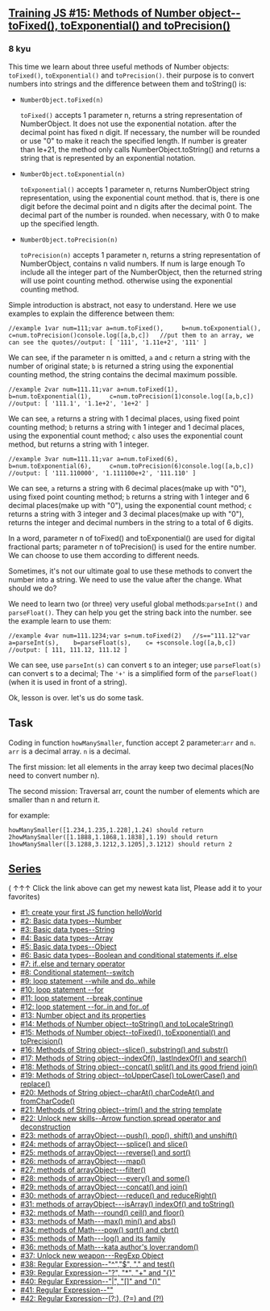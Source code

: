 <h2><a href=https://www.codewars.com/kata/57256064856584bc47000611/train/javascript target="_blank">Training JS #15: Methods of Number object--toFixed(), toExponential() and toPrecision()</a></h2><h3>8 kyu</h3><p>This time we learn about three useful methods of Number objects: <code>toFixed()</code>, <code>toExponential()</code> and <code>toPrecision()</code>. their purpose is to convert numbers into strings and the difference between them and toString() is:</p><ul><li><p><code>NumberObject.toFixed(n)</code></p><p><code>toFixed()</code> accepts 1 parameter n, returns a string representation of NumberObject. It does not use the exponential notation. after the decimal point has fixed n digit. If necessary, the number will be rounded or use "0" to make it reach the specified length. If number is greater than le+21, the method only calls NumberObject.toString() and returns a string that is represented by an exponential notation.</p></li><li><p><code>NumberObject.toExponential(n)</code> </p><p><code>toExponential()</code> accepts 1 parameter n, returns NumberObject string representation, using the exponential count method. that is, there is one digit before the decimal point and n digits after the decimal point. The decimal part of the number is rounded. when necessary, with 0 to make up the specified length.</p></li><li><p><code>NumberObject.toPrecision(n)</code></p><p><code>toPrecision(n)</code> accepts 1 parameter n, returns a string representation of NumberObject, contains n valid numbers. If num is large enough To include all the integer part of the NumberObject, then the returned string will use point counting method. otherwise using the exponential counting method.</p></li></ul><p>Simple introduction is abstract, not easy to understand. Here we use examples to explain the difference between them:</p><pre><code class="language-javascript"><span class="cm-comment">//example 1</span><span class="cm-keyword">var</span> <span class="cm-def">num</span><span class="cm-operator">=</span><span class="cm-number">111</span>;<span class="cm-keyword">var</span> <span class="cm-def">a</span><span class="cm-operator">=</span><span class="cm-variable">num</span>.<span class="cm-property">toFixed</span>(),     <span class="cm-def">b</span><span class="cm-operator">=</span><span class="cm-variable">num</span>.<span class="cm-property">toExponential</span>(),     <span class="cm-def">c</span><span class="cm-operator">=</span><span class="cm-variable">num</span>.<span class="cm-property">toPrecision</span>()<span class="cm-variable">console</span>.<span class="cm-property">log</span>([<span class="cm-variable">a</span>,<span class="cm-variable">b</span>,<span class="cm-variable">c</span>])   <span class="cm-comment">//put them to an array, we can see the quotes</span><span class="cm-comment">//output: [ '111', '1.11e+2', '111' ]</span></code></pre><p>We can see, if the parameter n is omitted, <code>a</code> and <code>c</code> return a string with the number of original state; <code>b</code> is returned a string using the exponential counting method, the string contains the decimal maximum possible.</p><pre><code class="language-javascript"><span class="cm-comment">//example 2</span><span class="cm-keyword">var</span> <span class="cm-def">num</span><span class="cm-operator">=</span><span class="cm-number">111.11</span>;<span class="cm-keyword">var</span> <span class="cm-def">a</span><span class="cm-operator">=</span><span class="cm-variable">num</span>.<span class="cm-property">toFixed</span>(<span class="cm-number">1</span>),     <span class="cm-def">b</span><span class="cm-operator">=</span><span class="cm-variable">num</span>.<span class="cm-property">toExponential</span>(<span class="cm-number">1</span>),     <span class="cm-def">c</span><span class="cm-operator">=</span><span class="cm-variable">num</span>.<span class="cm-property">toPrecision</span>(<span class="cm-number">1</span>)<span class="cm-variable">console</span>.<span class="cm-property">log</span>([<span class="cm-variable">a</span>,<span class="cm-variable">b</span>,<span class="cm-variable">c</span>]) <span class="cm-comment">//output: [ '111.1', '1.1e+2', '1e+2' ]</span></code></pre><p>We can see, <code>a</code> returns a string with 1 decimal places, using fixed point counting method; <code>b</code> returns a string with 1 integer and 1 decimal places, using the exponential count method; <code>c</code> also uses the exponential count method, but returns a string with 1 integer.</p><pre><code class="language-javascript"><span class="cm-comment">//example 3</span><span class="cm-keyword">var</span> <span class="cm-def">num</span><span class="cm-operator">=</span><span class="cm-number">111.11</span>;<span class="cm-keyword">var</span> <span class="cm-def">a</span><span class="cm-operator">=</span><span class="cm-variable">num</span>.<span class="cm-property">toFixed</span>(<span class="cm-number">6</span>),     <span class="cm-def">b</span><span class="cm-operator">=</span><span class="cm-variable">num</span>.<span class="cm-property">toExponential</span>(<span class="cm-number">6</span>),     <span class="cm-def">c</span><span class="cm-operator">=</span><span class="cm-variable">num</span>.<span class="cm-property">toPrecision</span>(<span class="cm-number">6</span>)<span class="cm-variable">console</span>.<span class="cm-property">log</span>([<span class="cm-variable">a</span>,<span class="cm-variable">b</span>,<span class="cm-variable">c</span>]) <span class="cm-comment">//output: [ '111.110000', '1.111100e+2', '111.110' ]</span></code></pre><p>We can see, <code>a</code> returns a string with 6 decimal places(make up with "0"), using fixed point counting method; <code>b</code> returns a string with 1 integer and 6 decimal places(make up with "0"), using the exponential count method; <code>c</code> returns a string with 3 integer and 3 decimal places(make up with "0"), returns the integer and decimal numbers in the string to a total of 6 digits.</p><p>In a word, parameter n of toFixed() and toExponential() are used for digital fractional parts; parameter n of toPrecision() is used for the entire number. We can choose to use them according to different needs.</p><p>Sometimes, it's not our ultimate goal to use these methods to convert the number into a string. We need to use the value after the change. What should we do?</p><p>We need to learn two (or three) very useful global methods:<code>parseInt()</code> and <code>parseFloat()</code>. They can help you get the string back into the number. see the example learn to use them:</p><pre><code class="language-javascript"><span class="cm-comment">//example 4</span><span class="cm-keyword">var</span> <span class="cm-def">num</span><span class="cm-operator">=</span><span class="cm-number">111.1234</span>;<span class="cm-keyword">var</span> <span class="cm-def">s</span><span class="cm-operator">=</span><span class="cm-variable">num</span>.<span class="cm-property">toFixed</span>(<span class="cm-number">2</span>)   <span class="cm-comment">//s=="111.12"</span><span class="cm-keyword">var</span> <span class="cm-def">a</span><span class="cm-operator">=</span><span class="cm-variable">parseInt</span>(<span class="cm-variable">s</span>),    <span class="cm-def">b</span><span class="cm-operator">=</span><span class="cm-variable">parseFloat</span>(<span class="cm-variable">s</span>),    <span class="cm-def">c</span><span class="cm-operator">=</span> <span class="cm-operator">+</span><span class="cm-variable">s</span><span class="cm-variable">console</span>.<span class="cm-property">log</span>([<span class="cm-variable">a</span>,<span class="cm-variable">b</span>,<span class="cm-variable">c</span>]) <span class="cm-comment">//output: [ 111, 111.12, 111.12 ]</span></code></pre><p>We can see, use <code>parseInt(s)</code> can convert s to an integer; use <code>parseFloat(s)</code> can convert s to a decimal; The <code>'+'</code> is a simplified form of the <code>parseFloat()</code>(when it is used in front of a string). </p><p>Ok, lesson is over. let's us do some task.</p><h2 id="task">Task</h2><p>Coding in function <code>howManySmaller</code>, function accept 2 parameter:<code>arr</code> and <code>n</code>. <code>arr</code> is a decimal array. <code>n</code> is a decimal. </p><p>The first mission: let all elements in the array keep two decimal places(No need to convert number n). </p><p>The second mission: Traversal arr, count the number of elements which are smaller than n and return it.</p><p>for example:</p><pre><code>howManySmaller([1.234,1.235,1.228],1.24) should return 2howManySmaller([1.1888,1.1868,1.1838],1.19) should return 1howManySmaller([3.1288,3.1212,3.1205],3.1212) should return 2</code></pre><h2 id="series"><a href="http://github.com/myjinxin2015/Katas-list-of-Training-JS-series" data-turbolinks="false" target="_blank">Series</a></h2><p>( ↑↑↑ Click the link above can get my newest kata list, Please add it to your favorites)</p><ul><li><a href="http://www.codewars.com/kata/571ec274b1c8d4a61c0000c8" data-turbolinks="false" target="_blank">#1: create your first JS function helloWorld</a></li><li><a href="http://www.codewars.com/kata/571edd157e8954bab500032d" data-turbolinks="false" target="_blank">#2: Basic data types--Number</a></li><li><a href="http://www.codewars.com/kata/571edea4b625edcb51000d8e" data-turbolinks="false" target="_blank">#3:  Basic data types--String</a></li><li><a href="http://www.codewars.com/kata/571effabb625ed9b0600107a" data-turbolinks="false" target="_blank">#4:  Basic data types--Array</a></li><li><a href="http://www.codewars.com/kata/571f1eb77e8954a812000837" data-turbolinks="false" target="_blank">#5:  Basic data types--Object</a></li><li><a href="http://www.codewars.com/kata/571f832f07363d295d001ba8" data-turbolinks="false" target="_blank">#6:  Basic data types--Boolean and conditional statements if..else</a></li><li><a href="http://www.codewars.com/kata/57202aefe8d6c514300001fd" data-turbolinks="false" target="_blank">#7:  if..else and ternary operator</a></li><li><a href="http://www.codewars.com/kata/572059afc2f4612825000d8a" data-turbolinks="false" target="_blank">#8: Conditional statement--switch</a></li><li><a href="http://www.codewars.com/kata/57216d4bcdd71175d6000560" data-turbolinks="false" target="_blank">#9: loop statement --while and do..while</a></li><li><a href="http://www.codewars.com/kata/5721a78c283129e416000999" data-turbolinks="false" target="_blank">#10: loop statement --for</a></li><li><a href="http://www.codewars.com/kata/5721c189cdd71194c1000b9b" data-turbolinks="false" target="_blank">#11: loop statement --break,continue</a></li><li><a href="http://www.codewars.com/kata/5722b3f0bd5583cf44001000" data-turbolinks="false" target="_blank">#12: loop statement --for..in and for..of</a></li><li><a href="http://www.codewars.com/kata/5722fd3ab7162a3a4500031f" data-turbolinks="false" target="_blank">#13: Number object and  its properties</a></li><li><a href="http://www.codewars.com/kata/57238ceaef9008adc7000603" data-turbolinks="false" target="_blank">#14: Methods of Number object--toString() and toLocaleString()</a></li><li><a href="http://www.codewars.com/kata/57256064856584bc47000611" data-turbolinks="false" target="_blank">#15: Methods of Number object--toFixed(), toExponential() and toPrecision()</a></li><li><a href="http://www.codewars.com/kata/57274562c8dcebe77e001012" data-turbolinks="false" target="_blank">#16: Methods of String object--slice(), substring() and substr()</a></li><li><a href="http://www.codewars.com/kata/57277a31e5e51450a4000010" data-turbolinks="false" target="_blank">#17: Methods of String object--indexOf(), lastIndexOf() and search()</a></li><li><a href="http://www.codewars.com/kata/57280481e8118511f7000ffa" data-turbolinks="false" target="_blank">#18: Methods of String object--concat() split() and its good friend join()</a></li><li><a href="http://www.codewars.com/kata/5728203b7fc662a4c4000ef3" data-turbolinks="false" target="_blank">#19: Methods of String object--toUpperCase() toLowerCase() and replace()</a></li><li><a href="http://www.codewars.com/kata/57284d23e81185ae6200162a" data-turbolinks="false" target="_blank">#20: Methods of String object--charAt() charCodeAt() and fromCharCode()</a></li><li><a href="http://www.codewars.com/kata/5729b103dd8bac11a900119e" data-turbolinks="false" target="_blank">#21: Methods of String object--trim() and the string template</a></li><li><a href="http://www.codewars.com/kata/572ab0cfa3af384df7000ff8" data-turbolinks="false" target="_blank">#22: Unlock new skills--Arrow function,spread operator and deconstruction</a></li><li><a href="http://www.codewars.com/kata/572af273a3af3836660014a1" data-turbolinks="false" target="_blank">#23: methods of arrayObject---push(), pop(), shift() and unshift()</a></li><li><a href="http://www.codewars.com/kata/572cb264362806af46000793" data-turbolinks="false" target="_blank">#24: methods of arrayObject---splice() and slice()</a></li><li><a href="http://www.codewars.com/kata/572df796914b5ba27c000c90" data-turbolinks="false" target="_blank">#25: methods of arrayObject---reverse() and sort()</a></li><li><a href="http://www.codewars.com/kata/572fdeb4380bb703fc00002c" data-turbolinks="false" target="_blank">#26: methods of arrayObject---map()</a></li><li><a href="http://www.codewars.com/kata/573023c81add650b84000429" data-turbolinks="false" target="_blank">#27: methods of arrayObject---filter()</a></li><li><a href="http://www.codewars.com/kata/57308546bd9f0987c2000d07" data-turbolinks="false" target="_blank">#28: methods of arrayObject---every() and some()</a></li><li><a href="http://www.codewars.com/kata/5731861d05d14d6f50000626" data-turbolinks="false" target="_blank">#29: methods of arrayObject---concat() and join()</a></li><li><a href="http://www.codewars.com/kata/573156709a231dcec9000ee8" data-turbolinks="false" target="_blank">#30: methods of arrayObject---reduce() and reduceRight()</a></li><li><a href="http://www.codewars.com/kata/5732b0351eb838d03300101d" data-turbolinks="false" target="_blank">#31: methods of arrayObject---isArray() indexOf() and toString()</a></li><li><a href="http://www.codewars.com/kata/5732d3c9791aafb0e4001236" data-turbolinks="false" target="_blank">#32: methods of Math---round() ceil() and floor()</a></li><li><a href="http://www.codewars.com/kata/5733d6c2d780e20173000baa" data-turbolinks="false" target="_blank">#33: methods of Math---max() min() and abs()</a></li><li><a href="http://www.codewars.com/kata/5733f948d780e27df6000e33" data-turbolinks="false" target="_blank">#34: methods of Math---pow() sqrt() and cbrt()</a></li><li><a href="http://www.codewars.com/kata/57353de879ccaeb9f8000564" data-turbolinks="false" target="_blank">#35: methods of Math---log() and its family</a></li><li><a href="http://www.codewars.com/kata/5735956413c2054a680009ec" data-turbolinks="false" target="_blank">#36: methods of Math---kata author's lover:random()</a></li><li><a href="http://www.codewars.com/kata/5735e39313c205fe39001173" data-turbolinks="false" target="_blank">#37: Unlock new weapon---RegExp Object</a></li><li><a href="http://www.codewars.com/kata/573975d3ac3eec695b0013e0" data-turbolinks="false" target="_blank">#38: Regular Expression--"^","$", "." and test()</a></li><li><a href="http://www.codewars.com/kata/573bca07dffc1aa693000139" data-turbolinks="false" target="_blank">#39: Regular Expression--"?", "*", "+" and "{}"</a></li><li><a href="http://www.codewars.com/kata/573d11c48b97c0ad970002d4" data-turbolinks="false" target="_blank">#40: Regular Expression--"|", "[]" and "()"</a></li><li><a href="http://www.codewars.com/kata/573e6831e3201f6a9b000971" data-turbolinks="false" target="_blank">#41: Regular Expression--""</a></li><li><a href="http://www.codewars.com/kata/573fb9223f9793e485000453" data-turbolinks="false" target="_blank">#42: Regular Expression--(?:), (?=) and (?!)</a></li></ul>